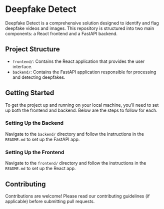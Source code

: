 # Deepfake Detect

Deepfake Detect is a comprehensive solution designed to identify and flag deepfake videos and images. This repository is structured into two main components: a React frontend and a FastAPI backend.

## Project Structure

- `frontend/`: Contains the React application that provides the user interface.
- `backend/`: Contains the FastAPI application responsible for processing and detecting deepfakes.

## Getting Started

To get the project up and running on your local machine, you'll need to set up both the frontend and backend. Below are the steps to follow for each.

### Setting Up the Backend

Navigate to the `backend/` directory and follow the instructions in the `README.md` to set up the FastAPI app.

### Setting Up the Frontend

Navigate to the `frontend/` directory and follow the instructions in the `README.md` to set up the React app.

## Contributing

Contributions are welcome! Please read our contributing guidelines (if applicable) before submitting pull requests.
